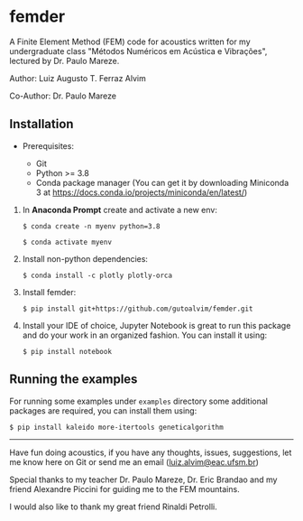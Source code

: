 # femder

A Finite Element Method (FEM) code for acoustics written for my undergraduate class "Métodos Numéricos em Acústica e Vibrações", lectured by Dr. Paulo Mareze.

Author: Luiz Augusto T. Ferraz Alvim

Co-Author: Dr. Paulo Mareze

## Installation

- Prerequisites:

  - Git
  - Python >= 3.8
  - Conda package manager (You can get it by downloading Miniconda 3 at <https://docs.conda.io/projects/miniconda/en/latest/>)

1. In **Anaconda Prompt** create and activate a new env:

   ```
   $ conda create -n myenv python=3.8

   $ conda activate myenv
   ```

2. Install non-python dependencies:

   ```
   $ conda install -c plotly plotly-orca
   ```

3. Install femder:

   ```
   $ pip install git+https://github.com/gutoalvim/femder.git
   ```

4. Install your IDE of choice, Jupyter Notebook is great to run this package and do your work in an organized fashion. You can install it using:

   ```
   $ pip install notebook
   ```

## Running the examples

For running some examples under `examples` directory some additional packages are required,
you can install them using:

```
$ pip install kaleido more-itertools geneticalgorithm
```

---

Have fun doing acoustics, if you have any thoughts, issues, suggestions, let me know here on Git or send me an email (luiz.alvim@eac.ufsm.br)

Special thanks to my teacher Dr. Paulo Mareze, Dr. Eric Brandao and my friend Alexandre Piccini for guiding me to the FEM mountains.

I would also like to thank my great friend Rinaldi Petrolli.
